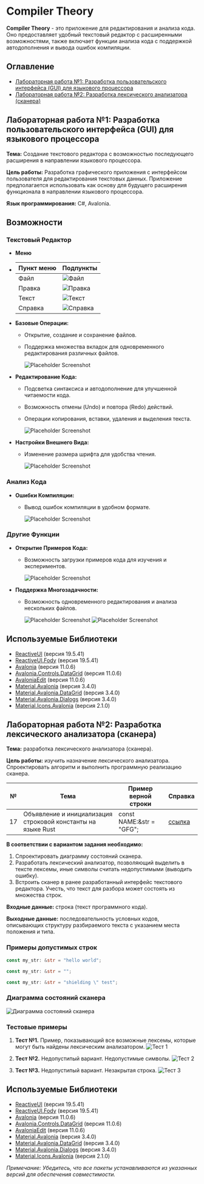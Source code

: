 # Compiler Theory

**Compiler Theory** - это приложение для редактирования и анализа кода. Оно предоставляет удобный текстовый редактор с расширенными возможностями, также включает функции анализа кода с поддержкой автодополнения и вывода ошибок компиляции.

## Оглавление

- [Лабораторная работа №1: Разработка пользовательского интерфейса (GUI) для языкового процессора](#лабораторная-работа-1-разработка-пользовательского-интерфейса-gui-для-языкового-процессора)
- [Лабораторная работа №2: Разработка лексического анализатора (сканера)](#лабораторная-работа-2-разработка-лексического-анализатора-сканера)

## Лабораторная работа №1: Разработка пользовательского интерфейса (GUI) для языкового процессора

**Тема:** Создание текстового редактора с возможностью последующего расширения в направлении языкового процессора.

**Цель работы:** Разработка графического приложения с интерфейсом пользователя для редактирования текстовых данных. Приложение предполагается использовать как основу для будущего расширения функционала в направлении языкового процессора.

**Язык программирования:** C#, Avalonia.

## Возможности

### Текстовый Редактор

- **Меню**
- | Пункт меню | Подпункты                            |
    | ------ |--------------------------------------|
  | Файл | ![Файл](screenshots/FileMenu.png)    |
  | Правка | ![Правка](screenshots/EditMenu.png)  |
  | Текст | ![Текст](screenshots/TextMenu.png)   |
  | Справка | ![Справка](screenshots/DocsMenu.png) |

- **Базовые Операции:**
    - Открытие, создание и сохранение файлов.
    - Поддержка множества вкладок для одновременного редактирования различных файлов.

      ![Placeholder Screenshot](screenshots/tabsExample.png)

- **Редактирование Кода:**
    - Подсветка синтаксиса и автодополнение для улучшенной читаемости кода.
    - Возможность отмены (Undo) и повтора (Redo) действий.
    - Операции копирования, вставки, удаления и выделения текста.

      ![Placeholder Screenshot](screenshots/editExample.png)

- **Настройки Внешнего Вида:**
    - Изменение размера шрифта для удобства чтения.

      ![Placeholder Screenshot](screenshots/textSizeExample.png)

### Анализ Кода

- **Ошибки Компиляции:**
    - Вывод ошибок компиляции в удобном формате.

      ![Placeholder Screenshot](screenshots/errorsExample.png)

### Другие Функции

- **Открытие Примеров Кода:**
    - Возможность загрузки примеров кода для изучения и экспериментов.

      ![Placeholder Screenshot](screenshots/textExampleExample.png)

- **Поддержка Многозадачности:**
    - Возможность одновременного редактирования и анализа нескольких файлов.

      ![Placeholder Screenshot](screenshots/concurrencyExample1.png)
      ![Placeholder Screenshot](screenshots/concurrencyExample2.png)

## Используемые Библиотеки

- [ReactiveUI](https://www.nuget.org/packages/ReactiveUI/) (версия 19.5.41)
- [ReactiveUI.Fody](https://www.nuget.org/packages/ReactiveUI.Fody/) (версия 19.5.41)
- [Avalonia](https://www.nuget.org/packages/Avalonia/) (версия 11.0.6)
- [Avalonia.Controls.DataGrid](https://www.nuget.org/packages/Avalonia.Controls.DataGrid/) (версия 11.0.6)
- [AvaloniaEdit](https://www.nuget.org/packages/AvaloniaEdit/) (версия 11.0.6)
- [Material.Avalonia](https://www.nuget.org/packages/Material.Avalonia) (версия 3.4.0)
- [Material.Avalonia.DataGrid](https://www.nuget.org/packages/Material.Avalonia.DataGrid) (версия 3.4.0)
- [Material.Avalonia.Dialogs](https://www.nuget.org/packages/Material.Avalonia.Dialogs) (версия 3.4.0)
- [Material.Icons.Avalonia](https://www.nuget.org/packages/Material.Icons.Avalonia/) (версия 2.1.0)

## Лабораторная работа №2: Разработка лексического анализатора (сканера)

**Тема:** разработка лексического анализатора (сканера).

**Цель работы:** изучить назначение лексического анализатора. Спроектировать алгоритм и выполнить программную реализацию сканера.

| №  | Тема | Пример верной строки | Справка |
|----| ------ | ------ | ------ |
| 17 | Объявление и инициализация строковой константы на языке Rust | const NAME:&str = "GFG"; | [ссылка](https://www.geeksforgeeks.org/rust-constants/) |

**В соответствии с вариантом задания необходимо:**

1. Спроектировать диаграмму состояний сканера.
2. Разработать лексический анализатор, позволяющий выделить в тексте лексемы, иные символы считать недопустимыми (выводить ошибку).
3. Встроить сканер в ранее разработанный интерфейс текстового редактора. Учесть, что текст для разбора может состоять из множества строк.

**Входные данные:** строка (текст программного кода).

**Выходные данные:** последовательность условных кодов, описывающих структуру разбираемого текста с указанием места положения и типа.

### Примеры допустимых строк

```rust
const my_str: &str = "hello world";
```

```rust
const my_str: &str = "";
```

```rust
const my_str: &str = "shielding \" test";
```

### Диаграмма состояний сканера

![Диаграмма состояний сканера](screenshots/diagram.png)

### Тестовые примеры

1. **Тест №1.** Пример, показывающий все возможные лексемы, которые могут быть найдены лексическим анализатором.
   ![Тест 1](screenshots/lab2Example1.png)

2. **Тест №2.** Недопустипый вариант. Недопустимые символы.
   ![Тест 2](screenshots/lab2Example2.png)

2. **Тест №3.** Недопустипый вариант. Незакрытая строка.
   ![Тест 3](screenshots/lab2Example3.png)

## Используемые Библиотеки

- [ReactiveUI](https://www.nuget.org/packages/ReactiveUI/) (версия 19.5.41)
- [ReactiveUI.Fody](https://www.nuget.org/packages/ReactiveUI.Fody/) (версия 19.5.41)
- [Avalonia](https://www.nuget.org/packages/Avalonia/) (версия 11.0.6)
- [Avalonia.Controls.DataGrid](https://www.nuget.org/packages/Avalonia.Controls.DataGrid/) (версия 11.0.6)
- [AvaloniaEdit](https://www.nuget.org/packages/AvaloniaEdit/) (версия 11.0.6)
- [Material.Avalonia](https://www.nuget.org/packages/Material.Avalonia) (версия 3.4.0)
- [Material.Avalonia.DataGrid](https://www.nuget.org/packages/Material.Avalonia.DataGrid) (версия 3.4.0)
- [Material.Avalonia.Dialogs](https://www.nuget.org/packages/Material.Avalonia.Dialogs) (версия 3.4.0)
- [Material.Icons.Avalonia](https://www.nuget.org/packages/Material.Icons.Avalonia/) (версия 2.1.0)

*Примечание: Убедитесь, что все пакеты устанавливаются из указанных версий для обеспечения совместимости.*